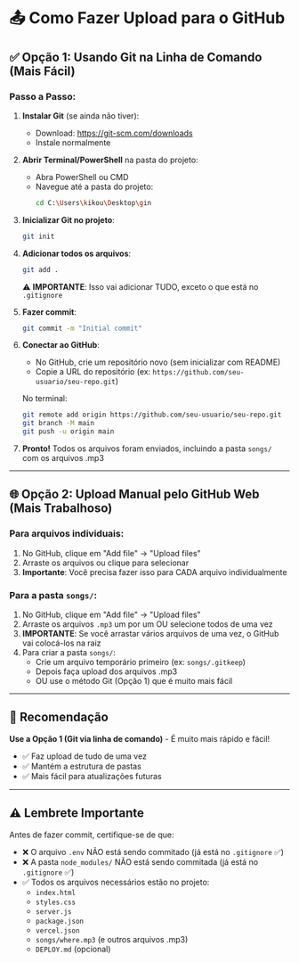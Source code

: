 # 📤 Como Fazer Upload para o GitHub

## ✅ Opção 1: Usando Git na Linha de Comando (Mais Fácil)

### Passo a Passo:

1. **Instalar Git** (se ainda não tiver):
   - Download: https://git-scm.com/downloads
   - Instale normalmente

2. **Abrir Terminal/PowerShell** na pasta do projeto:
   - Abra PowerShell ou CMD
   - Navegue até a pasta do projeto:
     ```bash
     cd C:\Users\kikou\Desktop\gin
     ```

3. **Inicializar Git no projeto**:
   ```bash
   git init
   ```

4. **Adicionar todos os arquivos**:
   ```bash
   git add .
   ```
   ⚠️ **IMPORTANTE**: Isso vai adicionar TUDO, exceto o que está no `.gitignore`

5. **Fazer commit**:
   ```bash
   git commit -m "Initial commit"
   ```

6. **Conectar ao GitHub**:
   - No GitHub, crie um repositório novo (sem inicializar com README)
   - Copie a URL do repositório (ex: `https://github.com/seu-usuario/seu-repo.git`)
   
   No terminal:
   ```bash
   git remote add origin https://github.com/seu-usuario/seu-repo.git
   git branch -M main
   git push -u origin main
   ```

7. **Pronto!** Todos os arquivos foram enviados, incluindo a pasta `songs/` com os arquivos .mp3

---

## 🌐 Opção 2: Upload Manual pelo GitHub Web (Mais Trabalhoso)

### Para arquivos individuais:
1. No GitHub, clique em "Add file" → "Upload files"
2. Arraste os arquivos ou clique para selecionar
3. **Importante**: Você precisa fazer isso para CADA arquivo individualmente

### Para a pasta `songs/`:
1. No GitHub, clique em "Add file" → "Upload files"
2. Arraste os arquivos `.mp3` um por um OU selecione todos de uma vez
3. **IMPORTANTE**: Se você arrastar vários arquivos de uma vez, o GitHub vai colocá-los na raiz
4. Para criar a pasta `songs/`:
   - Crie um arquivo temporário primeiro (ex: `songs/.gitkeep`)
   - Depois faça upload dos arquivos .mp3
   - OU use o método Git (Opção 1) que é muito mais fácil

---

## 🎯 Recomendação

**Use a Opção 1 (Git via linha de comando)** - É muito mais rápido e fácil!

- ✅ Faz upload de tudo de uma vez
- ✅ Mantém a estrutura de pastas
- ✅ Mais fácil para atualizações futuras

---

## ⚠️ Lembrete Importante

Antes de fazer commit, certifique-se de que:
- ❌ O arquivo `.env` NÃO está sendo commitado (já está no `.gitignore` ✅)
- ❌ A pasta `node_modules/` NÃO está sendo commitada (já está no `.gitignore` ✅)
- ✅ Todos os arquivos necessários estão no projeto:
  - `index.html`
  - `styles.css`
  - `server.js`
  - `package.json`
  - `vercel.json`
  - `songs/where.mp3` (e outros arquivos .mp3)
  - `DEPLOY.md` (opcional)

